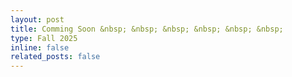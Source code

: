 ```yaml
---
layout: post
title: Comming Soon &nbsp; &nbsp; &nbsp; &nbsp; &nbsp; &nbsp;
type: Fall 2025 
inline: false
related_posts: false
---
```


